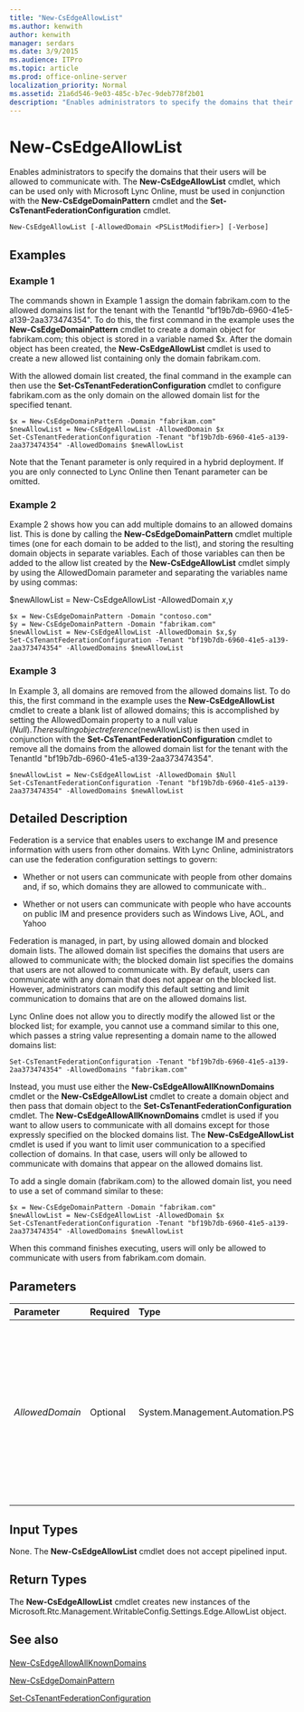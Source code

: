 ```yaml
---
title: "New-CsEdgeAllowList"
ms.author: kenwith
author: kenwith
manager: serdars
ms.date: 3/9/2015
ms.audience: ITPro
ms.topic: article
ms.prod: office-online-server
localization_priority: Normal
ms.assetid: 21a6d546-9e03-485c-b7ec-9deb778f2b01
description: "Enables administrators to specify the domains that their users will be allowed to communicate with. The New-CsEdgeAllowList cmdlet, which can be used only with Microsoft Lync Online, must be used in conjunction with the New-CsEdgeDomainPattern cmdlet and the Set-CsTenantFederationConfiguration cmdlet."
---
```


# New-CsEdgeAllowList
 
Enables administrators to specify the domains that their users will be allowed to communicate with. The **New-CsEdgeAllowList** cmdlet, which can be used only with Microsoft Lync Online, must be used in conjunction with the **New-CsEdgeDomainPattern** cmdlet and the **Set-CsTenantFederationConfiguration** cmdlet.
  
```
New-CsEdgeAllowList [-AllowedDomain <PSListModifier>] [-Verbose]
```

## Examples
<a name="Examples"> </a>

### Example 1

The commands shown in Example 1 assign the domain fabrikam.com to the allowed domains list for the tenant with the TenantId "bf19b7db-6960-41e5-a139-2aa373474354". To do this, the first command in the example uses the **New-CsEdgeDomainPattern** cmdlet to create a domain object for fabrikam.com; this object is stored in a variable named $x. After the domain object has been created, the **New-CsEdgeAllowList** cmdlet is used to create a new allowed list containing only the domain fabrikam.com.
  
With the allowed domain list created, the final command in the example can then use the **Set-CsTenantFederationConfiguration** cmdlet to configure fabrikam.com as the only domain on the allowed domain list for the specified tenant.
  
```
$x = New-CsEdgeDomainPattern -Domain "fabrikam.com"
$newAllowList = New-CsEdgeAllowList -AllowedDomain $x
Set-CsTenantFederationConfiguration -Tenant "bf19b7db-6960-41e5-a139-2aa373474354" -AllowedDomains $newAllowList
```

Note that the Tenant parameter is only required in a hybrid deployment. If you are only connected to Lync Online then Tenant parameter can be omitted.
  
### Example 2

Example 2 shows how you can add multiple domains to an allowed domains list. This is done by calling the **New-CsEdgeDomainPattern** cmdlet multiple times (one for each domain to be added to the list), and storing the resulting domain objects in separate variables. Each of those variables can then be added to the allow list created by the **New-CsEdgeAllowList** cmdlet simply by using the AllowedDomain parameter and separating the variables name by using commas:
  
$newAllowList = New-CsEdgeAllowList -AllowedDomain $x,$y
  
```
$x = New-CsEdgeDomainPattern -Domain "contoso.com"
$y = New-CsEdgeDomainPattern -Domain "fabrikam.com"
$newAllowList = New-CsEdgeAllowList -AllowedDomain $x,$y
Set-CsTenantFederationConfiguration -Tenant "bf19b7db-6960-41e5-a139-2aa373474354" -AllowedDomains $newAllowList
```

### Example 3

In Example 3, all domains are removed from the allowed domains list. To do this, the first command in the example uses the **New-CsEdgeAllowList** cmdlet to create a blank list of allowed domains; this is accomplished by setting the AllowedDomain property to a null value ($Null). The resulting object reference ($newAllowList) is then used in conjunction with the **Set-CsTenantFederationConfiguration** cmdlet to remove all the domains from the allowed domain list for the tenant with the TenantId "bf19b7db-6960-41e5-a139-2aa373474354".
  
```
$newAllowList = New-CsEdgeAllowList -AllowedDomain $Null
Set-CsTenantFederationConfiguration -Tenant "bf19b7db-6960-41e5-a139-2aa373474354" -AllowedDomains $newAllowList
```

## Detailed Description
<a name="DetailedDescription"> </a>

Federation is a service that enables users to exchange IM and presence information with users from other domains. With Lync Online, administrators can use the federation configuration settings to govern:
  
- Whether or not users can communicate with people from other domains and, if so, which domains they are allowed to communicate with..
    
- Whether or not users can communicate with people who have accounts on public IM and presence providers such as Windows Live, AOL, and Yahoo
    
Federation is managed, in part, by using allowed domain and blocked domain lists. The allowed domain list specifies the domains that users are allowed to communicate with; the blocked domain list specifies the domains that users are not allowed to communicate with. By default, users can communicate with any domain that does not appear on the blocked list. However, administrators can modify this default setting and limit communication to domains that are on the allowed domains list.
  
Lync Online does not allow you to directly modify the allowed list or the blocked list; for example, you cannot use a command similar to this one, which passes a string value representing a domain name to the allowed domains list:
  
```
Set-CsTenantFederationConfiguration -Tenant "bf19b7db-6960-41e5-a139-2aa373474354" -AllowedDomains "fabrikam.com"
```

Instead, you must use either the **New-CsEdgeAllowAllKnownDomains** cmdlet or the **New-CsEdgeAllowList** cmdlet to create a domain object and then pass that domain object to the **Set-CsTenantFederationConfiguration** cmdlet. The **New-CsEdgeAllowAllKnownDomains** cmdlet is used if you want to allow users to communicate with all domains except for those expressly specified on the blocked domains list. The **New-CsEdgeAllowList** cmdlet is used if you want to limit user communication to a specified collection of domains. In that case, users will only be allowed to communicate with domains that appear on the allowed domains list.
  
To add a single domain (fabrikam.com) to the allowed domain list, you need to use a set of command similar to these:
  
```
$x = New-CsEdgeDomainPattern -Domain "fabrikam.com"
$newAllowList = New-CsEdgeAllowList -AllowedDomain $x
Set-CsTenantFederationConfiguration -Tenant "bf19b7db-6960-41e5-a139-2aa373474354" -AllowedDomains $newAllowList
```

When this command finishes executing, users will only be allowed to communicate with users from fabrikam.com domain.
  
## Parameters
<a name="DetailedDescription"> </a>

|**Parameter**|**Required**|**Type**|**Description**|
|:-----|:-----|:-----|:-----|
| _AllowedDomain_ <br/> |Optional  <br/> |System.Management.Automation.PSListModifier  <br/> |Object reference to the new domain (or set of domains) to be added to the allowed domain list. Domain object references must be created by using the **New-CsEdgeDomainPattern** cmdlet. Multiple domain objects can be added by separating the object references using commas. For example: <br/> -AllowedDomain $x,$y  <br/> |
   
## Input Types
<a name="InputTypes"> </a>

None. The **New-CsEdgeAllowList** cmdlet does not accept pipelined input.
  
## Return Types
<a name="ReturnTypes"> </a>

The **New-CsEdgeAllowList** cmdlet creates new instances of the Microsoft.Rtc.Management.WritableConfig.Settings.Edge.AllowList object.
  
## See also
<a name="ReturnTypes"> </a>

#### 

[New-CsEdgeAllowAllKnownDomains](new-csedgeallowallknowndomains.md)
  
[New-CsEdgeDomainPattern](new-csedgedomainpattern.md)
  
[Set-CsTenantFederationConfiguration](set-cstenantfederationconfiguration.md)

